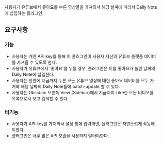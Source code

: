 사용자가 유튜브에서 좋아요를 누른 영상들을 가져와서 해당 날짜에 따라서 Daily Note에 삽입하는 플러그인.

## 요구사항

### 기능

- 사용자는 개인 API key를 통해 이 플러그인이 사용자 자신의 유튜브 플랫폼 데이터를 가져올 수 있도록 한다.
- 사용자가 유튜브에서 '좋아요'를 누를 경우, 플러그인은 이를 좋아요가 눌린 날짜의 Daily Note에 삽입한다.
- 사용자는 한번에 지금까지 누른 모든 유튜브 영상에 대한 좋아요 데이터를 모두 가져와 해당 날짜의 Daily Note들에 batch-update 할 수 있다.
- 사용자는 Obsidian 오른쪽 View (Sidebar)에서 지금까지 Like한 모든 비디오를 목록으로서 보고 검색할 수 있다.

### 비기능

- 사용자가 API key를 가져와서 설정 창에 입력하면, 플러그인은 자연스럽게 작동해야한다.
- 플러그인은 너무 많은 API 호출을 사용하지 말아야한다.